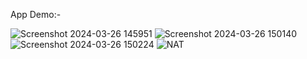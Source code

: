 App Demo:-

![Screenshot 2024-03-26 145951](https://github.com/itsdlhqcp/TrendPulse/assets/95963252/9334a2c0-9841-45e0-a8fc-7a50eab5b5e8)
![Screenshot 2024-03-26 150140](https://github.com/itsdlhqcp/TrendPulse/assets/95963252/6f406263-31fc-4d74-b686-6ed5450f4588)
![Screenshot 2024-03-26 150224](https://github.com/itsdlhqcp/TrendPulse/assets/95963252/f7334cf6-4260-49af-a47b-918ecc16372f)
![NAT](https://github.com/itsdlhqcp/TrendPulse/assets/95963252/e1b4984d-520f-4762-942c-764e8db001ab)
